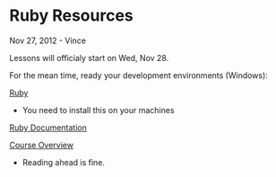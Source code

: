 Ruby Resources
==============
Nov 27, 2012 - Vince

Lessons will officialy start on Wed, Nov 28.

For the mean time, ready your development environments (Windows):

[Ruby](http://rubyinstaller.org)
- You need to install this on your machines

[Ruby Documentation](http://ruby-doc.org)

[Course Overview](https://github.com/vincentpaca/ga-ruby-on-rails-for-devs)
- Reading ahead is fine.
